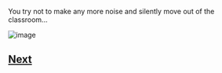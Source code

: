 You try not to make any more noise and silently move out of the classroom...

![image](https://user-images.githubusercontent.com/32097866/48243330-80f11080-e3e8-11e8-9319-0f08cfc2edce.png)

## [Next](story1.8.1.md)